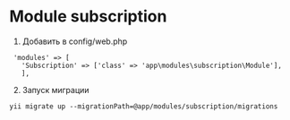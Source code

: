 <h1>Module subscription</h1>

1. Добавить в config/web.php 
~~~
 'modules' => [
   'Subscription' => ['class' => 'app\modules\subscription\Module'],
   ],
~~~
2. Запуск миграции
~~~
yii migrate up --migrationPath=@app/modules/subscription/migrations
~~~